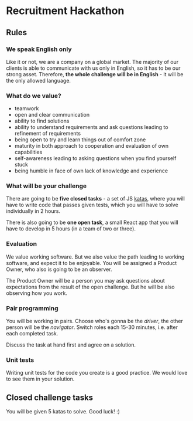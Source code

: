 # Recruitment Hackathon

## Rules
### We speak English only
Like it or not, we are a company on a global market. The majority of our clients is able to communicate with us only in English, so it has to be our strong asset. Therefore, **the whole challenge will be in English** - it will be the only allowed language.

### What do we value?
- teamwork
- open and clear communication
- ability to find solutions
- ability to understand requirements and ask questions leading to refinement of requirements
- being open to try and learn things out of comfort zone
- maturity in both approach to cooperation and evaluation of own capabilities
- self-awareness leading to asking questions when you find yourself stuck
- being humble in face of own lack of knowledge and experience

### What will be your challenge
There are going to be **five closed tasks** - a set of JS [katas](https://en.wikipedia.org/wiki/Kata_(programming)), where you will have to write code that passes given tests, which you will have to solve individually in 2 hours.

There is also going to be **one open task**, a small React app that you will have to develop in 5 hours (in a team of two or three).

### Evaluation
We value working software. But we also value the path leading to working software, and expect it to be enjoyable. You will be assigned a Product Owner, who also is going to be an observer.

The Product Owner will be a person you may ask questions about expectations from the result of the open challenge. But he will be also observing how you work.

### Pair programming
You will be working in pairs. 
Choose who's gonna be the _driver_, the other person will be the _navigator_. Switch roles each 15-30 minutes, i.e. after each completed task.

Discuss the task at hand first and agree on a solution.

### Unit tests
Writing unit tests for the code you create is a good practice. We would love to see them in your solution.

## Closed challenge tasks
You will be given 5 katas to solve. Good luck! :)